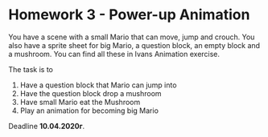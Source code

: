 # Homework 3 - Power-up Animation

You have a scene with a small Mario that can move, jump and crouch.
You also have a sprite sheet for big Mario, a question block, an empty block and a mushroom.
You can find all these in Ivans Animation exercise.

The task is to  

1) Have a question block that Mario can jump into  
2) Have the question block drop a mushroom  
3) Have small Mario eat the Mushroom   
4) Play an animation for becoming big Mario  

Deadline **10.04.2020г**.